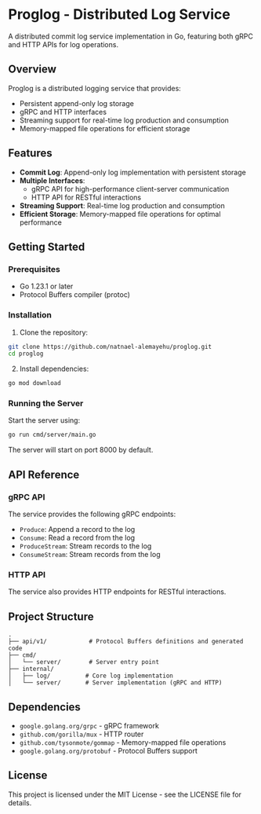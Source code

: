# Proglog - Distributed Log Service

A distributed commit log service implementation in Go, featuring both gRPC and HTTP APIs for log operations.

## Overview

Proglog is a distributed logging service that provides:
- Persistent append-only log storage
- gRPC and HTTP interfaces
- Streaming support for real-time log production and consumption
- Memory-mapped file operations for efficient storage

## Features

- **Commit Log**: Append-only log implementation with persistent storage
- **Multiple Interfaces**:
  - gRPC API for high-performance client-server communication
  - HTTP API for RESTful interactions
- **Streaming Support**: Real-time log production and consumption
- **Efficient Storage**: Memory-mapped file operations for optimal performance

## Getting Started

### Prerequisites

- Go 1.23.1 or later
- Protocol Buffers compiler (protoc)

### Installation

1. Clone the repository:
```bash
git clone https://github.com/natnael-alemayehu/proglog.git
cd proglog
```

2. Install dependencies:
```bash
go mod download
```

### Running the Server

Start the server using:
```bash
go run cmd/server/main.go
```

The server will start on port 8000 by default.

## API Reference

### gRPC API

The service provides the following gRPC endpoints:

- `Produce`: Append a record to the log
- `Consume`: Read a record from the log
- `ProduceStream`: Stream records to the log
- `ConsumeStream`: Stream records from the log

### HTTP API

The service also provides HTTP endpoints for RESTful interactions.

## Project Structure

```
.
├── api/v1/            # Protocol Buffers definitions and generated code
├── cmd/
│   └── server/        # Server entry point
├── internal/
│   ├── log/          # Core log implementation
│   └── server/       # Server implementation (gRPC and HTTP)
```

## Dependencies

- `google.golang.org/grpc` - gRPC framework
- `github.com/gorilla/mux` - HTTP router
- `github.com/tysonmote/gommap` - Memory-mapped file operations
- `google.golang.org/protobuf` - Protocol Buffers support

## License

This project is licensed under the MIT License - see the LICENSE file for details. 